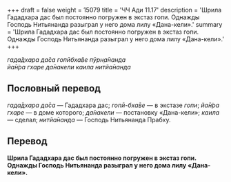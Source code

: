 +++
draft = false
weight = 15079
title = 'ЧЧ Ади 11.17'
description = 'Шрила Гададхара дас был постоянно погружен в экстаз гопи. Однажды Господь Нитьянанда разыграл у него дома лилу «Дана-кели».'
summary = 'Шрила Гададхара дас был постоянно погружен в экстаз гопи. Однажды Господь Нитьянанда разыграл у него дома лилу «Дана-кели».'
+++

_гада̄дхара да̄са гопӣбха̄ве пӯрн̣а̄нанда  
йа̄н̇ра гхаре да̄накели каила нитйа̄нанда_

## Пословный перевод

_гада̄дхара_ _да̄са_ — Гададхара дас; _гопӣ_\-_бха̄ве_ — в экстазе _гопи_; _йа̄н̇ра_ _гхаре_ — в доме которого; _да̄накели_ — постановку «Дана-кели»; _каила_ — сделал; _нитйа̄нанда_ — Господь Нитьянанда Прабху.

## Перевод

**Шрила Гададхара дас был постоянно погружен в экстаз гопи. Однажды Господь Нитьянанда разыграл у него дома лилу «Дана-кели».**
